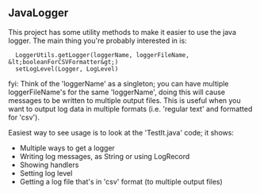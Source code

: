 JavaLogger
----------
This project has some utility methods to make it easier to use the java logger.  The main
thing you're probably interested in is:
```
  LoggerUtils.getLogger(loggerName, loggerFileName, &lt;booleanForCSVFormatter&gt;) 
  setLogLevel(Logger, LogLevel)
```

fyi: Think of the 'loggerName' as a singleton; you can have multiple loggerFileName's 
for the same 'loggerName', doing this will cause messages to be written to
multiple output files.  This is useful when you want to output log data in 
multiple formats (i.e. 'regular text' and formatted for 'csv').

Easiest way to see usage is to look at the 'TestIt.java' code; it shows:
- Multiple ways to get a logger
- Writing log messages, as String or using LogRecord
- Showing handlers
- Setting log level
- Getting a log file that's in 'csv' format (to multiple output files) 